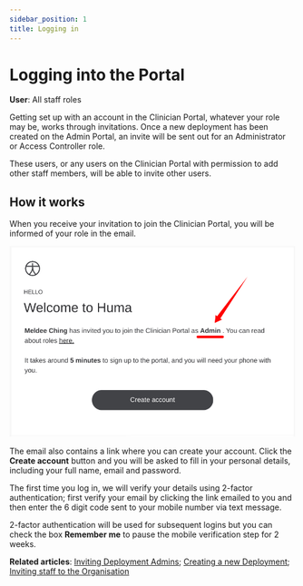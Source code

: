 ```yaml
---
sidebar_position: 1
title: Logging in
---
```

# Logging into the Portal
**User**: All staff roles

Getting set up with an account in the Clinician Portal, whatever your role may be, works through invitations. Once a new deployment has been created on the Admin Portal, an invite will be sent out for an Administrator or Access Controller role.

These users, or any users on the Clinician Portal with permission to add other staff members, will be able to invite other users.
## How it works​
When you receive your invitation to join the Clinician Portal, you will be informed of your role in the email.

![Welcome Email](./assets/LoggingIn01.png)

The email also contains a link where you can create your account. Click the **Create account** button and you will be asked to fill in your personal details, including your full name, email and password. 

The first time you log in, we will verify your details using 2-factor authentication; first verify your email by clicking the link emailed to you and then enter the 6 digit code sent to your mobile number via text message.

2-factor authentication will be used for subsequent logins but you can check the box **Remember me** to pause the mobile verification step for 2 weeks. 
 
**Related articles**: [Inviting Deployment Admins](data-collection/admin-portal/managing-deployments/tools-and-navigation/inviting-deployment-admins.md); [Creating a new Deployment](data-collection/admin-portal/managing-deployments/general-settings/creating-a-new-deployment.md); [Inviting staff to the Organisation](data-collection/admin-portal/managing-organisations/inviting-staff-to-an-organisation.md)

